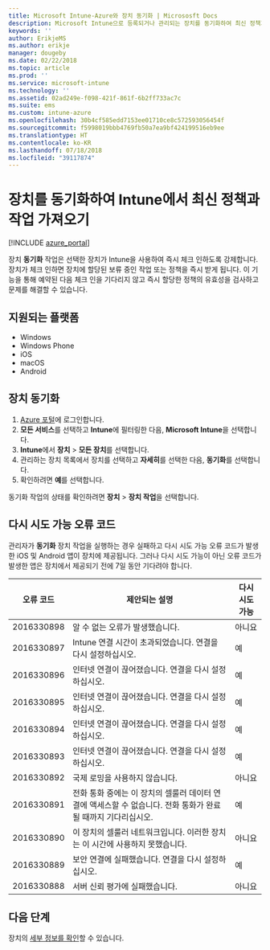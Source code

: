```yaml
---
title: Microsoft Intune-Azure와 장치 동기화 | Micrososft Docs
description: Microsoft Intune으로 등록되거나 관리되는 장치를 동기화하여 최신 정책과 작업을 가져옵니다. Azure Portal을 사용하여 동기화하는 단계를 포함하고 다시 시도할 수 있는 오류 코드를 나열합니다.
keywords: ''
author: ErikjeMS
ms.author: erikje
manager: dougeby
ms.date: 02/22/2018
ms.topic: article
ms.prod: ''
ms.service: microsoft-intune
ms.technology: ''
ms.assetid: 02ad249e-f098-421f-861f-6b2ff733ac7c
ms.suite: ems
ms.custom: intune-azure
ms.openlocfilehash: 30b4cf585edd7153ee01710ce8c572593056454f
ms.sourcegitcommit: f5998019bbb4769fb50a7ea9bf424199516eb9ee
ms.translationtype: HT
ms.contentlocale: ko-KR
ms.lasthandoff: 07/18/2018
ms.locfileid: "39117874"
---
```

# <a name="sync-devices-to-get-the-latest-policies-and-actions-with-intune"></a>장치를 동기화하여 Intune에서 최신 정책과 작업 가져오기


[!INCLUDE [azure_portal](./includes/azure_portal.md)]

장치 **동기화** 작업은 선택한 장치가 Intune을 사용하여 즉시 체크 인하도록 강제합니다. 장치가 체크 인하면 장치에 할당된 보류 중인 작업 또는 정책을 즉시 받게 됩니다. 이 기능을 통해 예약된 다음 체크 인을 기다리지 않고 즉시 할당한 정책의 유효성을 검사하고 문제를 해결할 수 있습니다.

## <a name="supported-platforms"></a>지원되는 플랫폼

- Windows
- Windows Phone
- iOS
- macOS
- Android

## <a name="sync-a-device"></a>장치 동기화

1. [Azure 포털](https://portal.azure.com)에 로그인합니다.
2. **모든 서비스**를 선택하고 **Intune**에 필터링한 다음, **Microsoft Intune**을 선택합니다. 
3. **Intune**에서 **장치** > **모든 장치**를 선택합니다.
4. 관리하는 장치 목록에서 장치를 선택하고 **자세히**를 선택한 다음, **동기화**를 선택합니다.
5. 확인하려면 **예**를 선택합니다.

동기화 작업의 상태를 확인하려면 **장치** > **장치 작업**을 선택합니다.

## <a name="retryable-error-codes"></a>다시 시도 가능 오류 코드

관리자가 **동기화** 장치 작업을 실행하는 경우 실패하고 다시 시도 가능 오류 코드가 발생한 iOS 및 Android 앱이 장치에 제공됩니다. 그러나 다시 시도 가능이 아닌 오류 코드가 발생한 앱은 장치에서 제공되기 전에 7일 동안 기다려야 합니다.


| 오류 코드  | 제안되는 설명 | 다시 시도 가능 |
|---|---|---|
| 2016330898 | 알 수 없는 오류가 발생했습니다. | 아니요 |
| 2016330897 | Intune 연결 시간이 초과되었습니다. 연결을 다시 설정하십시오. | 예 |
| 2016330896 | 인터넷 연결이 끊어졌습니다. 연결을 다시 설정하십시오. | 예 |
| 2016330895 | 인터넷 연결이 끊어졌습니다. 연결을 다시 설정하십시오. | 예 |
| 2016330894 | 인터넷 연결이 끊어졌습니다. 연결을 다시 설정하십시오. | 예 |
| 2016330893 | 인터넷 연결이 끊어졌습니다. 연결을 다시 설정하십시오. | 예|
| 2016330892 | 국제 로밍을 사용하지 않습니다. | 아니요|
| 2016330891 | 전화 통화 중에는 이 장치의 셀룰러 데이터 연결에 액세스할 수 없습니다. 전화 통화가 완료될 때까지 기다리십시오. | 예|
| 2016330890 | 이 장치의 셀룰러 네트워크입니다. 이러한 장치는 이 시간에 사용하지 못했습니다. | 아니요|
| 2016330889 | 보안 연결에 실패했습니다. 연결을 다시 설정하십시오. | 예|
| 2016330888 | 서버 신뢰 평가에 실패했습니다. | 아니요|

## <a name="next-steps"></a>다음 단계

장치의 [세부 정보를 확인](device-inventory.md)할 수 있습니다.
 
